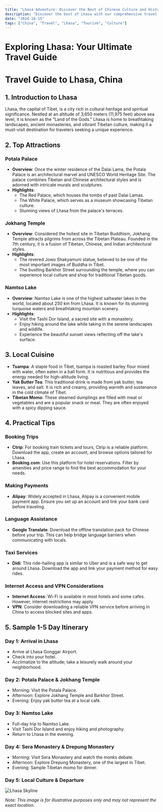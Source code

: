 ```yaml
---
title: "Lhasa Adventure: Discover the Best of Chinese Culture and History"
description: "Discover the best of Lhasa with our comprehensive travel guide. Explore top attractions, savor local cuisine, and get insider tips for an unforgettable Chinese adventure."
date: "2024-10-15"
tags: ["China", "Travel", "Lhasa", "Tourism", "Culture"]
---
```


# Exploring Lhasa: Your Ultimate Travel Guide

# Travel Guide to Lhasa, China

## 1. Introduction to Lhasa
Lhasa, the capital of Tibet, is a city rich in cultural heritage and spiritual significance. Nestled at an altitude of 3,650 meters (11,975 feet) above sea level, it is known as the "Land of the Gods." Lhasa is home to breathtaking landscapes, ancient monasteries, and vibrant Tibetan culture, making it a must-visit destination for travelers seeking a unique experience.

## 2. Top Attractions

### Potala Palace
- **Overview**: Once the winter residence of the Dalai Lama, the Potala Palace is an architectural marvel and UNESCO World Heritage Site. The palace combines Tibetan and Chinese architectural styles and is adorned with intricate murals and sculptures.
- **Highlights**: 
  - The Red Palace, which houses the tombs of past Dalai Lamas.
  - The White Palace, which serves as a museum showcasing Tibetan culture.
  - Stunning views of Lhasa from the palace's terraces.

### Jokhang Temple
- **Overview**: Considered the holiest site in Tibetan Buddhism, Jokhang Temple attracts pilgrims from across the Tibetan Plateau. Founded in the 7th century, it is a fusion of Tibetan, Chinese, and Indian architectural styles.
- **Highlights**: 
  - The revered Jowo Shakyamuni statue, believed to be one of the most important images of Buddha in Tibet.
  - The bustling Barkhor Street surrounding the temple, where you can experience local culture and shop for traditional Tibetan goods.

### Namtso Lake
- **Overview**: Namtso Lake is one of the highest saltwater lakes in the world, located about 250 km from Lhasa. It is known for its stunning turquoise waters and breathtaking mountain scenery.
- **Highlights**: 
  - Visit the Tashi Dor Island, a sacred site with a monastery.
  - Enjoy hiking around the lake while taking in the serene landscapes and wildlife.
  - Experience the beautiful sunset views reflecting off the lake's surface.

## 3. Local Cuisine
- **Tsampa**: A staple food in Tibet, tsampa is roasted barley flour mixed with water, often eaten in a ball form. It is nutritious and provides the energy needed for high-altitude living.
- **Yak Butter Tea**: This traditional drink is made from yak butter, tea leaves, and salt. It is rich and creamy, providing warmth and sustenance in the cold climate of Tibet.
- **Tibetan Momo**: These steamed dumplings are filled with meat or vegetables and are a popular snack or meal. They are often enjoyed with a spicy dipping sauce.

## 4. Practical Tips

### Booking Trips
- **Ctrip**: For booking train tickets and tours, Ctrip is a reliable platform. Download the app, create an account, and browse options tailored for Lhasa.
- **Booking.com**: Use this platform for hotel reservations. Filter by amenities and price range to find the best accommodation for your needs.

### Making Payments
- **Alipay**: Widely accepted in Lhasa, Alipay is a convenient mobile payment app. Ensure you set up an account and link your bank card before traveling.

### Language Assistance
- **Google Translate**: Download the offline translation pack for Chinese before your trip. This can help bridge language barriers when communicating with locals.

### Taxi Services
- **Didi**: This ride-hailing app is similar to Uber and is a safe way to get around Lhasa. Download the app and link your payment method for easy rides.

### Internet Access and VPN Considerations
- **Internet Access**: Wi-Fi is available in most hotels and some cafes. However, internet restrictions may apply.
- **VPN**: Consider downloading a reliable VPN service before arriving in China to access blocked sites and apps.

## 5. Sample 1-5 Day Itinerary

### Day 1: Arrival in Lhasa
- Arrive at Lhasa Gonggar Airport.
- Check into your hotel.
- Acclimatize to the altitude; take a leisurely walk around your neighborhood.

### Day 2: Potala Palace & Jokhang Temple
- Morning: Visit the Potala Palace.
- Afternoon: Explore Jokhang Temple and Barkhor Street.
- Evening: Enjoy yak butter tea at a local café.

### Day 3: Namtso Lake
- Full-day trip to Namtso Lake. 
- Visit Tashi Dor Island and enjoy hiking and photography.
- Return to Lhasa in the evening.

### Day 4: Sera Monastery & Drepung Monastery
- Morning: Visit Sera Monastery and watch the monks debate.
- Afternoon: Explore Drepung Monastery, one of the largest in Tibet.
- Evening: Sample Tibetan momo for dinner.

### Day 5: Local Culture & Departure

<img src="https://source.unsplash.com/1600x900/?Lhasa,cityscape" alt="Lhasa Skyline" loading="lazy">

*Note: This image is for illustrative purposes only and may not represent the exact location.*

